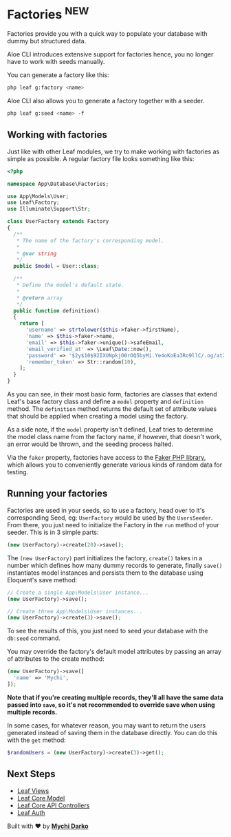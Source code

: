 # Factories <sup class="new-tag-1">NEW</sup>

Factories provide you with a quick way to populate your database with dummy but structured data.

<p class="alert -warning">
  Aloe CLI introduces extensive support for factories hence, you no longer have to work with seeds manually.
</p>

You can generate a factory like this:

```sh
php leaf g:factory <name>
```

Aloe CLI also allows you to generate a factory together with a seeder.

```sh
php leaf g:seed <name> -f
```

## Working with factories

Just like with other Leaf modules, we try to make working with factories as simple as possible. A regular factory file looks something like this:

```php
<?php

namespace App\Database\Factories;

use App\Models\User;
use Leaf\Factory;
use Illuminate\Support\Str;

class UserFactory extends Factory
{
  /**
   * The name of the factory's corresponding model.
   *
   * @var string
   */
  public $model = User::class;

  /**
   * Define the model's default state.
   *
   * @return array
   */
  public function definition()
  {
    return [
      'username' => strtolower($this->faker->firstName),
      'name' => $this->faker->name,
      'email' => $this->faker->unique()->safeEmail,
      'email_verified_at' => \Leaf\Date::now(),
      'password' => '$2y$10$92IXUNpkjO0rOQ5byMi.Ye4oKoEa3Ro9llC/.og/at2.uheWG/igi', // password
      'remember_token' => Str::random(10),
    ];
  }
}

```

As you can see, in their most basic form, factories are classes that extend Leaf's base factory class and define a `model` property and `definition` method. The `definition` method returns the default set of attribute values that should be applied when creating a model using the factory.

As a side note, if the `model` property isn't defined, Leaf tries to determine the model class name from the factory name, if however, that doesn't work, an error would be thrown, and the seeding process halted.

Via the `faker` property, factories have access to the [Faker PHP library](https://github.com/FakerPHP/Faker), which allows you to conveniently generate various kinds of random data for testing.

## Running your factories

Factories are used in your seeds, so to use a factory, head over to it's corresponding Seed, eg: `UserFactory` would be used by the `UsersSeeder`. From there, you just need to initialize the Factory in the `run` method of your seeder. This is in 3 simple parts:

```php
(new UserFactory)->create(20)->save();
```

The `(new UserFactory)` part initializes the factory, `create()` takes in a number which defines how many dummy records to generate, finally `save()` instantiates model instances and persists them to the database using Eloquent's save method:

```php
// Create a single App\Models\User instance...
(new UserFactory)->save();

// Create three App\Models\User instances...
(new UserFactory)->create(3)->save();
```

To see the results of this, you just need to seed your database with the `db:seed` command.

You may override the factory's default model attributes by passing an array of attributes to the create method:

```php
(new UserFactory)->save([
  'name' => 'Mychi',
]);
```

**Note that if you're creating multiple records, they'll all have the same data passed into `save`, so it's not recommended to override save when using multiple records.**

In some cases, for whatever reason, you may want to return the users generated instead of saving them in the database directly. You can do this with the `get` method:

```php
$randomUsers = (new UserFactory)->create(3)->get();
```

## Next Steps

- [Leaf Views](/leaf-mvc/v/2.0/core/views)
- [Leaf Core Model](/leaf/v/2.4.3/core/model)
- [Leaf Core API Controllers](/leaf/v/2.4.3/core/api-controller)
- [Leaf Auth](/leaf/v/2.4.3/core/auth)

Built with ❤ by [**Mychi Darko**](//mychi.netlify.app)
